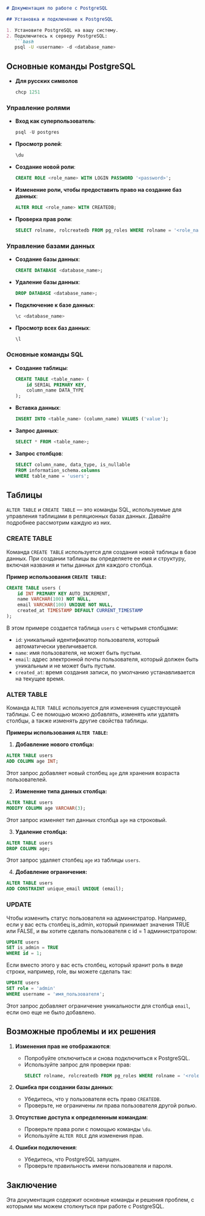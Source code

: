 ```markdown
# Документация по работе с PostgreSQL

## Установка и подключение к PostgreSQL

1. Установите PostgreSQL на вашу систему.
2. Подключитесь к серверу PostgreSQL:
   ```bash
   psql -U <username> -d <database_name>
   ```

## Основные команды PostgreSQL

- **Для русских символов**
  ```sql
  chcp 1251
  ```

### Управление ролями

- **Вход как суперпользователь**:
  ```sql
  psql -U postgres
  ```


- **Просмотр ролей**:
  ```sql
  \du
  ```

- **Создание новой роли**:
  ```sql
  CREATE ROLE <role_name> WITH LOGIN PASSWORD '<password>';
  ```

- **Изменение роли, чтобы предоставить право на создание баз данных**:
  ```sql
  ALTER ROLE <role_name> WITH CREATEDB;
  ```

- **Проверка прав роли**:
  ```sql
  SELECT rolname, rolcreatedb FROM pg_roles WHERE rolname = '<role_name>';
  ```

### Управление базами данных

- **Создание базы данных**:
  ```sql
  CREATE DATABASE <database_name>;
  ```

- **Удаление базы данных**:
  ```sql
  DROP DATABASE <database_name>;
  ```

- **Подключение к базе данных**:
  ```sql
  \c <database_name>
  ```

- **Просмотр всех баз данных**:
  ```sql
  \l
  ```

### Основные команды SQL

- **Создание таблицы**:
  ```sql
  CREATE TABLE <table_name> (
      id SERIAL PRIMARY KEY,
      column_name DATA_TYPE
  );
  ```

- **Вставка данных**:
  ```sql
  INSERT INTO <table_name> (column_name) VALUES ('value');
  ```

- **Запрос данных**:
  ```sql
  SELECT * FROM <table_name>;
  ```
- **Запрос столбцов**:
  ```sql
  SELECT column_name, data_type, is_nullable
  FROM information_schema.columns
  WHERE table_name = 'users';
    ```

## Таблицы
  `ALTER TABLE` и `CREATE TABLE` — это команды SQL, используемые для управления таблицами в реляционных базах данных. Давайте подробнее рассмотрим каждую из них.

### CREATE TABLE

Команда `CREATE TABLE` используется для создания новой таблицы в базе данных. При создании таблицы вы определяете ее имя и структуру, включая названия и типы данных для каждого столбца.

**Пример использования `CREATE TABLE`:**

```sql
CREATE TABLE users (
    id INT PRIMARY KEY AUTO_INCREMENT,
    name VARCHAR(100) NOT NULL,
    email VARCHAR(100) UNIQUE NOT NULL,
    created_at TIMESTAMP DEFAULT CURRENT_TIMESTAMP
);
```

В этом примере создается таблица `users` с четырьмя столбцами:
- `id`: уникальный идентификатор пользователя, который автоматически увеличивается.
- `name`: имя пользователя, не может быть пустым.
- `email`: адрес электронной почты пользователя, который должен быть уникальным и не может быть пустым.
- `created_at`: время создания записи, по умолчанию устанавливается на текущее время.

### ALTER TABLE

Команда `ALTER TABLE` используется для изменения существующей таблицы. С ее помощью можно добавлять, изменять или удалять столбцы, а также изменять другие свойства таблицы.

**Примеры использования `ALTER TABLE`:**

1. **Добавление нового столбца:**

```sql
ALTER TABLE users
ADD COLUMN age INT;
```

Этот запрос добавляет новый столбец `age` для хранения возраста пользователей.

2. **Изменение типа данных столбца:**

```sql
ALTER TABLE users
MODIFY COLUMN age VARCHAR(3);
```

Этот запрос изменяет тип данных столбца `age` на строковый.

3. **Удаление столбца:**

```sql
ALTER TABLE users
DROP COLUMN age;
```

Этот запрос удаляет столбец `age` из таблицы `users`.

4. **Добавление ограничения:**

```sql
ALTER TABLE users
ADD CONSTRAINT unique_email UNIQUE (email);
```

### UPDATE
 Чтобы изменить статус пользователя на администратор. Например, если у вас есть столбец is_admin, который принимает значения TRUE или FALSE, и вы хотите сделать пользователя с id = 1 администратором:
```sql
UPDATE users
SET is_admin = TRUE
WHERE id = 1;
```
Если вместо этого у вас есть столбец, который хранит роль в виде строки, например, role, вы можете сделать так:
```sql
UPDATE users
SET role = 'admin'
WHERE username = 'имя_пользователя';
```
Этот запрос добавляет ограничение уникальности для столбца `email`, если оно еще не было добавлено.

## Возможные проблемы и их решения

1. **Изменения прав не отображаются**:
   - Попробуйте отключиться и снова подключиться к PostgreSQL.
   - Используйте запрос для проверки прав:
     ```sql
     SELECT rolname, rolcreatedb FROM pg_roles WHERE rolname = '<role_name>';
     ```

2. **Ошибка при создании базы данных**:
   - Убедитесь, что у пользователя есть право `CREATEDB`.
   - Проверьте, не ограничены ли права пользователя другой ролью.

3. **Отсутствие доступа к определенным командам**:
   - Проверьте права роли с помощью команды `\du`.
   - Используйте `ALTER ROLE` для изменения прав.

4. **Ошибки подключения**:
   - Убедитесь, что PostgreSQL запущен.
   - Проверьте правильность имени пользователя и пароля.

## Заключение

Эта документация содержит основные команды и решения проблем, с которыми мы можем столкнуться при работе с PostgreSQL.
```